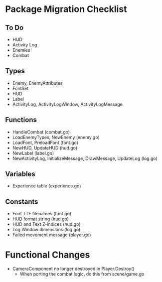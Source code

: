 # Package Migration Checklist

## To Do

* HUD
* Activity Log
* Enemies
* Combat

## Types

* Enemy, EnemyAttributes
* FontSet
* HUD
* Label
* ActivityLog, ActivityLogWindow, ActivityLogMessage

## Functions

* HandleCombat (combat.go)
* LoadEnemyTypes, NewEnemy (enemy.go)
* LoadFont, PreloadFont (font.go)
* NewHUD, UpdateHUD (hud.go)
* NewLabel (label.go)
* NewActivityLog, InitializeMessage, DrawMessage, UpdateLog (log.go)

## Variables

* Experience table (experience.go)

## Constants

* Font TTF filenames (font.go)
* HUD format string (hud.go)
* HUD and Text Z-indices (hud.go)
* Log Window dimensions (log.go)
* Failed movement message (player.go)

# Functional Changes

* CameraComponent no longer destroyed in Player.Destroy()
  * When porting the combat logic, do this from scene/game.go
